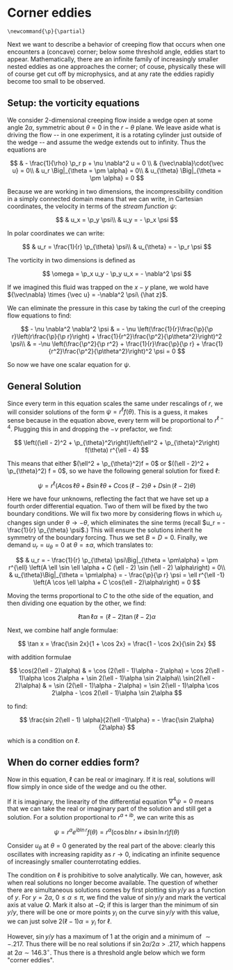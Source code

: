 # Corner eddies

```{math}
\newcommand{\p}{\partial}
```

Next we want to describe a behavior of creeping flow that occurs when one 
encounters a (concave) corner; below some threshold angle, eddies start 
to appear. Mathematically, there are an infinite family of increasingly
smaller nested eddies as one approaches the corner; of couse, physically 
these will of course get cut off by microphysics, and at any rate the eddies
rapidly become too small to be observed.

## Setup: the vorticity equations

We consider 2-dimensional creeping flow inside a wedge open at some angle 
$2 \alpha$, symmetric about $\theta = 0$ in the $r-\theta$ plane. We leave
aside what is driving the flow -- in one experiment, 
it is a rotating cylinder just outside of the wedge -- and assume the wedge
extends out to infinity. Thus the equations are

$$
	& - \frac{1}{\rho} \p_r p + \nu \nabla^2 u = 0 \\
	& {\vec\nabla}\cdot{\vec u} = 0\\
	& u_r \Big|_{\theta = \pm \alpha} = 0\\
	& u_{\theta} \Big|_{\theta = \pm \alpha} = 0
$$

Because we are working in two dimensions, the incompressibility condition
in a simply connected domain means that we can write, in Cartesian 
coordinates, the velocity in terms of the *stream function* $\psi$:

$$
	& u_x = \p_y \psi\\
	& u_y = - \p_x \psi
$$
	
In polar coordinates we can write:

$$
	& u_r = \frac{1}{r} \p_{\theta} \psi\\
	& u_{\theta} = - \p_r \psi
$$

The vorticity in two dimensions is defined as

$$
	\omega = \p_x u_y - \p_y u_x = - \nabla^2 \psi
$$

If we imagined this fluid was trapped on the $x-y$ plane, we wold have
${\vec\nabla} \times {\vec u} = -\nabla^2 \psi\ {\hat z}$. 

We can eliminate the pressure in this case by taking the curl of
the creeping flow equations to find:

$$
	- \nu \nabla^2 \nabla^2 \psi & = - \nu \left(\frac{1}{r}\frac{\p}{\p r}\left(r\frac{\p}{\p r}\right) + \frac{1}{r^2}\frac{\p^2}{\p\theta^2}\right)^2 \psi\\
	& = -\nu \left(\frac{\p^2}{\p r^2} + \frac{1}{r}\frac{\p}{\p r} + \frac{1}{r^2}\frac{\p^2}{\p\theta^2}\right)^2 \psi = 0
$$

So now we have one scalar equation for $\psi$.

## General Solution

Since every term in this equation scales the same under rescalings of $r$,
we will consider solutions of the form $\psi = r^{\ell} f(\theta)$. This
is a guess, it makes sense because in the equation above, every term will be 
proportional to $r^{\ell - 4}$. Plugging this in and dropping the $-\nu$
prefactor, we find:

$$
	\left((\ell - 2)^2 + \p_{\theta}^2\right)\left(\ell^2 + \p_{\theta}^2\right) f(\theta) r^{\ell - 4}
$$

This means that either $(\ell^2 + \p_{\theta}^2)f = 0$ or 
$((\ell - 2)^2 + \p_{\theta}^2) f = 0$, so we have the following general
solution for fixed $\ell$:

$$
	\psi = r^{\ell} \left(A \cos\ell\theta + B \sin\ell\theta
	+ C \cos (\ell - 2)\theta + D \sin(\ell - 2)\theta\right)
$$

Here we have four unknowns, reflecting the fact that we have set up a
fourth order differential equation. Two of them will be fixed by
the two boundary conditions. We will fix two more by considering 
flows in which $u_r$ changes sign under $\theta \to - \theta$, which 
eliminates the sine terms (recall $u_r = - \frac{1}{r} \p_{\theta} \psi$.)
This will ensure the solutions inherit he symmetry of the boundary forcing.
Thus we set $B = D = 0$. Finally, we demand $u_r = u_{\theta} = 0$ at
$\theta = \pm \alpha$, which translates to:

$$
	& u_r = - \frac{1}{r} \p_{\theta} \psi\Big|_{\theta = \pm\alpha} = \pm r^{\ell}
	\left(A \ell \sin \ell \alpha + 
	C (\ell - 2) \sin (\ell - 2) \alpha\right) = 0\\
	& u_{\theta}\Big|_{\theta = \pm\alpha} = - \frac{\p}{\p r} \psi = \ell r^{\ell -1}
		\left(A \cos \ell \alpha + C \cos(\ell - 2)\alpha\right) = 0
$$

Moving the terms proportional to $C$ to the othe side of the equation,
and then dividing one equation by the other, we find:

$$
	\ell \tan\ell \alpha = (\ell - 2) \tan (\ell - 2) \alpha
$$

Next, we combine half angle formulae:

$$
	\tan x = \frac{\sin 2x}{1 + \cos 2x} = \frac{1 - \cos 2x}{\sin 2x}
$$

with addition formulae 

$$
	\cos(2(\ell - 2)\alpha) & = \cos (2(\ell - 1)\alpha - 2\alpha)
	= \cos 2(\ell - 1)\alpha \cos 2\alpha + 
	 \sin 2(\ell - 1)\alpha \sin 2\alpha\\
	\sin(2(\ell - 2)\alpha) & =  \sin (2(\ell - 1)\alpha - 2\alpha)
	=  \sin 2(\ell - 1)\alpha \cos 2\alpha -
	 \cos 2(\ell - 1)\alpha \sin 2\alpha
$$

to find:

$$
	\frac{sin 2(\ell - 1) \alpha}{2(\ell -1)\alpha} = - \frac{\sin 2\alpha}{2\alpha}
$$

which is a condition on $\ell$. 

## When do corner eddies form?

Now in this equation, $\ell$ can be real or imaginary. If it is real, 
solutions will flow simply in once side of the wedge and ou the other.

If it is imaginary, the linearity of the differential equation $\nabla^4 \psi = 0$ means that we can take the real or imaginary part of the solution and still get a solution. For a solution proportional to $r^{a + i b}$, we can write this as

$$
	\psi = r^a e^{i b \ln r} f(\theta) = r^a \left(\cos b \ln r + i b \sin \ln r\right) f(\theta)
$$

Consider $u_{\theta}$ at $\theta = 0$ generated by the real part of the above: 
clearly this oscillates with increasing rapidity as $r \to 0$, indicating an
infinite sequence of increasingly smaller counterrotating eddies. 

The condition on $\ell$ is prohibitive to solve analytically. We can, however,
ask when real solutions no longer become available. The question
of whether there are simultaneous solutions comes by first plotting
$\sin y/y$ as a function of $y$. For $y = 2\alpha$, $0 \leq \alpha \leq \pi$, 
we find the value of $\sin y/y$ and mark the vertical axis at value $Q$.
Mark it also at $-Q$; if this is larger than the
minimum of $\sin y/y$, there will be one or more points $y_i$ on the curve
$\sin y/y$ with this value, we can just solve $2(\ell -1) \alpha = y_i$ for
$\ell$.

However, $\sin y/y$ has a maximum of $1$ at the origin and a minimum of 
$\sim - .217$. Thus there will be no real solutions 
if $\sin 2\alpha/2\alpha > .217$, which happens at $2 \alpha \sim 146.3^{\circ}$. 
Thus there is a threshold
angle below which we form "corner eddies".

